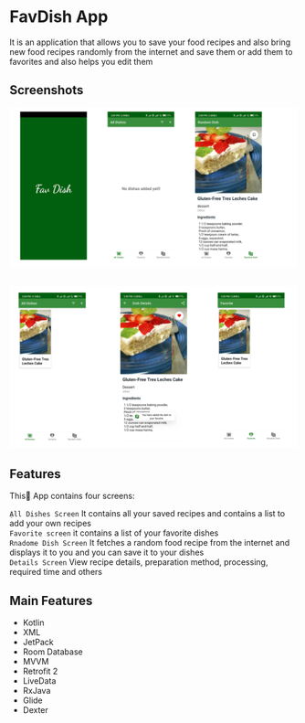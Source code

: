 # FavDish App
It is an application that allows you to save your food recipes and also bring 
new food recipes randomly from the internet and save them or add them to 
favorites and also helps you edit them

## Screenshots

<img src="screenshots/screen-1.png" alt="Screenshot"> <br>

<br> <img src="screenshots/screen-2.png" alt="Screenshot">

## Features

This ِApp contains four screens:

`ِAll Dishes Screen` It contains all your saved recipes and contains a list to add your own recipes  <br>
`Favorite screen` it contains a list of your favorite dishes<br> 
`Rnadome Dish Screen` It fetches a random food recipe from the internet and displays it to you and you can save it to your dishes<br>
`Details Screen` View recipe details, preparation method, processing, required time and others

## Main Features

* Kotlin
* XML
* JetPack
* Room Database
* MVVM
* Retrofit 2
* LiveData
* RxJava
* Glide
* Dexter



